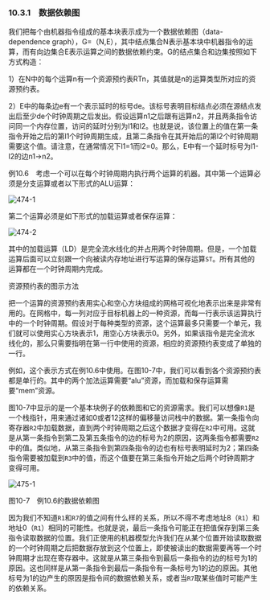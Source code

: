 ### 10.3.1　数据依赖图

我们把每个由机器指令组成的基本块表示成为一个数据依赖图（data-dependence graph），G=（N,E），其中结点集合N表示基本块中机器指令的运算，而有向边集合E表示运算之间的数据依赖约束。G的结点集合和边集按照如下方式构造：

1）在N中的每个运算n有一个资源预约表RTn，其值就是n的运算类型所对应的资源预约表。

2）E中的每条边e有一个表示延时的标号de。该标号表明目标结点必须在源结点发出后至少de个时钟周期之后发出。假设运算n1之后跟有运算n2，并且两条指令访问同一个内存位置，访问的延时分别为l1和l2。也就是说，该位置上的值在第一条指令开始之后的第l1个时钟周期生成，且第二条指令在其开始后的第l2个时钟周期需要这个值。请注意，在通常情况下l1=1而l2=0。那么，E中有一个延时标号为l1-l2的边n1→n2。

例10.6　考虑一个可以在每个时钟周期内执行两个运算的机器。其中第一个运算必须是分支运算或者以下形式的ALU运算：

![474-1](../Images/image04807.jpeg)

第二个运算必须是如下形式的加载运算或者保存运算：

![474-2](../Images/image04808.jpeg)

其中的加载运算（LD）是完全流水线化的并占用两个时钟周期。但是，一个加载运算后面可以立刻跟一个向被读内存地址进行写运算的保存运算`ST`。所有其他的运算都在一个时钟周期内完成。

资源预约表的图示方法

把一个运算的资源预约表用实心和空心方块组成的网格可视化地表示出来是非常有用的。在网格中，每一列对应于目标机器上的一种资源，而每一行表示该运算执行中的一个时钟周期。假设对于每种类型的资源，这个运算最多只需要一个单元，我们就可以使用实心方块表示1，用空心方块表示0。另外，如果该指令是完全流水线化的，那么只需要指明在第一行中使用的资源，相应的资源预约表变成了单独的一行。

例如，这个表示方式在例10.6中使用。在图10-7中，我们可以看到各个资源预约表都是单行的。其中的两个加法运算需要“alu”资源，而加载和保存运算需要“mem”资源。

图10-7中显示的是一个基本块例子的依赖图和它的资源需求。我们可以想像`R1`是一个栈指针，用来通过诸如0或者12这样的偏移量访问栈中的数据。第一条指令向寄存器`R2`中加载数据，直到两个时钟周期之后这个数据才变得在`R2`中可用。这就是从第一条指令到第二及第五条指令的边的标号为2的原因，这两条指令都需要`R2`中的值。类似地，从第三条指令到第四条指令的边也有标号表明延时为2；第四条指令需要被加载到`R3`中的值，而这个值要在第三条指令开始之后两个时钟周期才变得可用。

![475-1](../Images/image04809.jpeg)

图10-7　例10.6的数据依赖图

因为我们不知道`R1`和`R7`的值之间有什么样的关系，所以不得不考虑地址8（`R1`）和地址0（`R1`）相同的可能性。也就是说，最后一条指令可能正在把值保存到第三条指令读取数据的位置。我们正使用的机器模型允许我们在从某个位置开始读取数据的一个时钟周期之后把数据存放到这个位置上，即使被读出的数据需要再等一个时钟周期才出现在寄存器中。这就是从第三条指令到最后一条指令的边的标号为1的原因。这也同样是从第一条指令到最后一条指令有一条标号为1的边的原因。其他标号为1的边产生的原因是指令间的数据依赖关系，或者当`R7`取某些值时可能产生的依赖关系。
